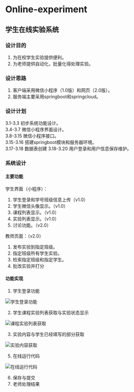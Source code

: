 # Online-experiment

## 学生在线实验系统  

### 设计目的
1. 为在校学生实验提供便利。
2. 为老师提供自动化，批量化得处理实验。

### 设计思路
1. 客户端采用微信小程序（1.0版）和网页（2.0版）。
2. 服务端主要采用springboot和springcloud。

### 设计计划

 3.1-3.3 初步系统功能设计。  
 3.4-3.7 微信小程序界面设计。  
 3.8-3.15 微信小程序接口。  
 3.15-3.16 搭建springboot模块和服务器环境。  
 3.17-3.18 数据表创建
 3.18-3.20 用户登录和用户信息保存维护。  
 
 ### 系统设计

 #### 主要功能

 学生界面（小程序）：  
 1. 学生登录和学号班级信息上传（v1.0）
 2. 学生微信头像显示。（v1.0）
 3. 课程列表显示。（v1.0）
 4. 实验列表显示。（v1.0）
 5. 讨论功能。（v2.0）

 教师页面：（v2.0）  
 1. 发布实验到指定班级。
 2. 指定班级所有学生实验。
 3. 检索指定班级和指定学生。
 4. 批改实验并打分

 #### 功能实现

 1. 学生登录功能

 ![学生登录功能](https://github.com/whoisje/Online-experiment/blob/master/image/%E7%99%BB%E5%BD%95%E6%B5%81%E7%A8%8B.png)

 2. 学生课程实验列表获取与实验状态显示

 ![课程实验列表获取](https://github.com/whoisje/Online-experiment/blob/master/image/%E5%AE%9E%E9%AA%8C%E5%88%97%E8%A1%A8.png)  
 
 3. 实验内容与学生已经填写的部分获取
 
 ![实验内容获取](https://github.com/whoisje/Online-experiment/blob/master/image/%E5%AE%9E%E9%AA%8C%E5%86%85%E5%AE%B9%E8%8E%B7%E5%8F%96.png)
 
 5. 在线运行代码
 
 ![在线运行代码](https://github.com/whoisje/Online-experiment/blob/master/image/%E5%9C%A8%E7%BA%BF%E6%89%A7%E8%A1%8C%E4%BB%A3%E7%A0%81.png)
 
 6. 保存与提交
 7. 老师处理结果  

